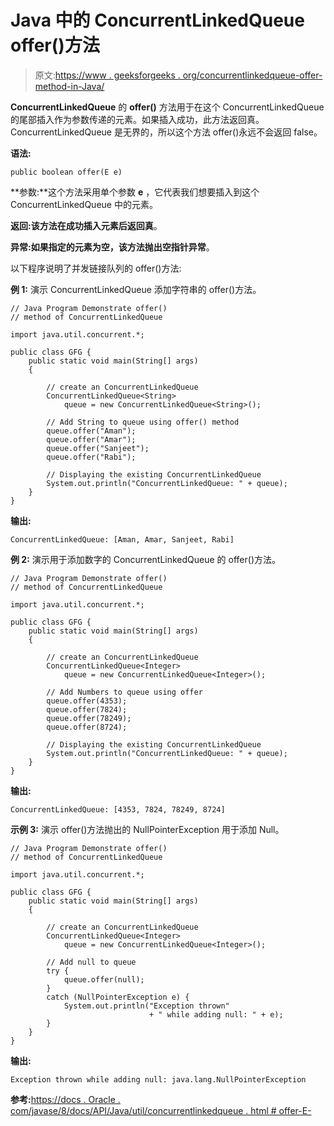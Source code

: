 # Java 中的 ConcurrentLinkedQueue offer()方法

> 原文:[https://www . geeksforgeeks . org/concurrentlinkedqueue-offer-method-in-Java/](https://www.geeksforgeeks.org/concurrentlinkedqueue-offer-method-in-java/)

**ConcurrentLinkedQueue** 的 **offer()** 方法用于在这个 ConcurrentLinkedQueue 的尾部插入作为参数传递的元素。如果插入成功，此方法返回真。ConcurrentLinkedQueue 是无界的，所以这个方法 offer()永远不会返回 false。

**语法:**

```
public boolean offer(E e)
```

**参数:**这个方法采用单个参数 **e** ，它代表我们想要插入到这个 ConcurrentLinkedQueue 中的元素。

**返回:**该方法在成功插入元素后返回**真**。

**异常:**如果指定的元素为空，该方法抛出**空指针异常**。

以下程序说明了并发链接队列的 offer()方法:

**例 1:** 演示 ConcurrentLinkedQueue 添加字符串的 offer()方法。

```
// Java Program Demonstrate offer()
// method of ConcurrentLinkedQueue

import java.util.concurrent.*;

public class GFG {
    public static void main(String[] args)
    {

        // create an ConcurrentLinkedQueue
        ConcurrentLinkedQueue<String>
            queue = new ConcurrentLinkedQueue<String>();

        // Add String to queue using offer() method
        queue.offer("Aman");
        queue.offer("Amar");
        queue.offer("Sanjeet");
        queue.offer("Rabi");

        // Displaying the existing ConcurrentLinkedQueue
        System.out.println("ConcurrentLinkedQueue: " + queue);
    }
}
```

**输出:**

```
ConcurrentLinkedQueue: [Aman, Amar, Sanjeet, Rabi]

```

**例 2:** 演示用于添加数字的 ConcurrentLinkedQueue 的 offer()方法。

```
// Java Program Demonstrate offer()
// method of ConcurrentLinkedQueue

import java.util.concurrent.*;

public class GFG {
    public static void main(String[] args)
    {

        // create an ConcurrentLinkedQueue
        ConcurrentLinkedQueue<Integer>
            queue = new ConcurrentLinkedQueue<Integer>();

        // Add Numbers to queue using offer
        queue.offer(4353);
        queue.offer(7824);
        queue.offer(78249);
        queue.offer(8724);

        // Displaying the existing ConcurrentLinkedQueue
        System.out.println("ConcurrentLinkedQueue: " + queue);
    }
}
```

**输出:**

```
ConcurrentLinkedQueue: [4353, 7824, 78249, 8724]

```

**示例 3:** 演示 offer()方法抛出的 NullPointerException 用于添加 Null。

```
// Java Program Demonstrate offer()
// method of ConcurrentLinkedQueue

import java.util.concurrent.*;

public class GFG {
    public static void main(String[] args)
    {

        // create an ConcurrentLinkedQueue
        ConcurrentLinkedQueue<Integer>
            queue = new ConcurrentLinkedQueue<Integer>();

        // Add null to queue
        try {
            queue.offer(null);
        }
        catch (NullPointerException e) {
            System.out.println("Exception thrown"
                               + " while adding null: " + e);
        }
    }
}
```

**输出:**

```
Exception thrown while adding null: java.lang.NullPointerException

```

**参考:**[https://docs . Oracle . com/javase/8/docs/API/Java/util/concurrentlinkedqueue . html # offer-E-](https://docs.oracle.com/javase/8/docs/api/java/util/concurrent/ConcurrentLinkedQueue.html#offer-E-)